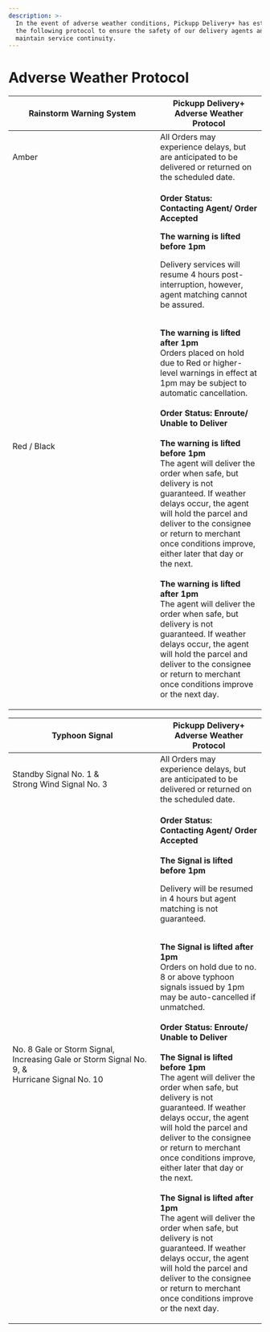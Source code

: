 ```yaml
---
description: >-
  In the event of adverse weather conditions, Pickupp Delivery+ has established
  the following protocol to ensure the safety of our delivery agents and
  maintain service continuity.
---
```


# Adverse Weather Protocol

<table><thead><tr><th width="278">Rainstorm Warning System</th><th>Pickupp Delivery+ Adverse Weather Protocol</th></tr></thead><tbody><tr><td>Amber </td><td>All Orders may experience delays, but are anticipated to be delivered or returned on the scheduled date.</td></tr><tr><td>Red / Black</td><td><p><strong>Order Status: Contacting Agent/ Order Accepted</strong><br></p><p><strong>The warning is lifted before 1pm</strong></p><p>Delivery services will resume 4 hours post-interruption, however, agent matching cannot be assured.</p><p><br><strong>The warning is lifted after 1pm</strong><br>Orders placed on hold due to Red or higher-level warnings in effect at 1pm may be subject to automatic cancellation.<br><br><strong>Order Status: Enroute/ Unable to Deliver</strong><br><br><strong>The warning is lifted before 1pm</strong><br>The agent will deliver the order when safe, but delivery is not guaranteed. If weather delays occur, the agent will hold the parcel and deliver to the consignee or return to merchant once conditions improve, either later that day or the next.<br><br><strong>The warning is lifted after 1pm</strong><br>The agent will deliver the order when safe, but delivery is not guaranteed. If weather delays occur, the agent will hold the parcel and deliver to the consignee or return to merchant once conditions improve or the next day.</p></td></tr></tbody></table>



<table><thead><tr><th width="278">Typhoon Signal</th><th>Pickupp Delivery+ Adverse Weather Protocol</th></tr></thead><tbody><tr><td>Standby Signal No. 1 &#x26; <br>Strong Wind Signal No. 3</td><td>All Orders may experience delays, but are anticipated to be delivered or returned on the scheduled date.</td></tr><tr><td>No. 8 Gale or Storm Signal, <br>Increasing Gale or Storm Signal No. 9, &#x26;<br>Hurricane Signal No. 10</td><td><p><strong>Order Status: Contacting Agent/ Order Accepted</strong><br><br><strong>The Signal is lifted before 1pm</strong></p><p>Delivery will be resumed in 4 hours but agent matching is not guaranteed.</p><p><br><strong>The Signal is lifted after 1pm</strong><br>Orders on hold due to no. 8 or above typhoon signals issued by 1pm may be auto-cancelled if unmatched.<br><br><strong>Order Status: Enroute/ Unable to Deliver</strong><br><br><strong>The Signal is lifted before 1pm</strong><br>The agent will deliver the order when safe, but delivery is not guaranteed. If weather delays occur, the agent will hold the parcel and deliver to the consignee or return to merchant once conditions improve, either later that day or the next.<br><br><strong>The Signal is lifted after 1pm</strong><br>The agent will deliver the order when safe, but delivery is not guaranteed. If weather delays occur, the agent will hold the parcel and deliver to the consignee or return to merchant once conditions improve or the next day.</p></td></tr></tbody></table>


